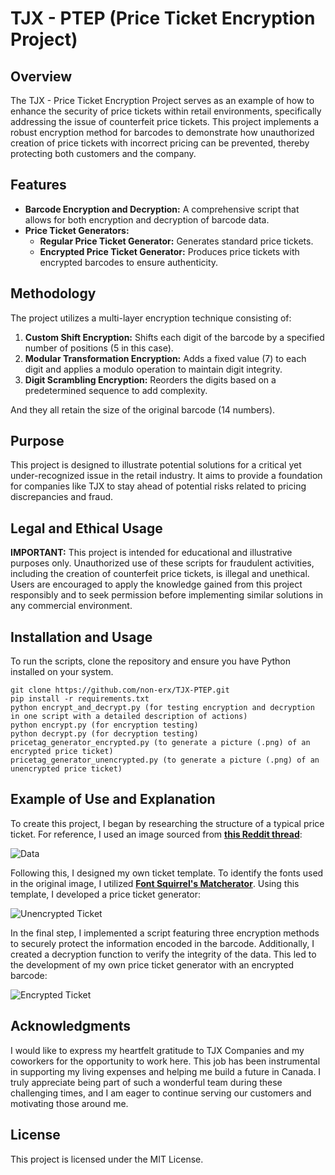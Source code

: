 # TJX - PTEP (Price Ticket Encryption Project)

## Overview
The TJX - Price Ticket Encryption Project serves as an example of how to enhance the security of price tickets within retail environments, specifically addressing the issue of counterfeit price tickets. This project implements a robust encryption method for barcodes to demonstrate how unauthorized creation of price tickets with incorrect pricing can be prevented, thereby protecting both customers and the company.

## Features
- **Barcode Encryption and Decryption:** A comprehensive script that allows for both encryption and decryption of barcode data.
- **Price Ticket Generators:**
  - **Regular Price Ticket Generator:** Generates standard price tickets.
  - **Encrypted Price Ticket Generator:** Produces price tickets with encrypted barcodes to ensure authenticity.

## Methodology
The project utilizes a multi-layer encryption technique consisting of:
1. **Custom Shift Encryption:** Shifts each digit of the barcode by a specified number of positions (5 in this case).
2. **Modular Transformation Encryption:** Adds a fixed value (7) to each digit and applies a modulo operation to maintain digit integrity.
3. **Digit Scrambling Encryption:** Reorders the digits based on a predetermined sequence to add complexity.

And they all retain the size of the original barcode (14 numbers).
## Purpose
This project is designed to illustrate potential solutions for a critical yet under-recognized issue in the retail industry. It aims to provide a foundation for companies like TJX to stay ahead of potential risks related to pricing discrepancies and fraud.

## Legal and Ethical Usage
**IMPORTANT:** This project is intended for educational and illustrative purposes only. Unauthorized use of these scripts for fraudulent activities, including the creation of counterfeit price tickets, is illegal and unethical. Users are encouraged to apply the knowledge gained from this project responsibly and to seek permission before implementing similar solutions in any commercial environment.

## Installation and Usage
To run the scripts, clone the repository and ensure you have Python installed on your system.

```
git clone https://github.com/non-erx/TJX-PTEP.git
pip install -r requirements.txt
python encrypt_and_decrypt.py (for testing encryption and decryption in one script with a detailed description of actions)
python encrypt.py (for encryption testing)
python decrypt.py (for decryption testing)
pricetag_generator_encrypted.py (to generate a picture (.png) of an encrypted price ticket)
pricetag_generator_unencrypted.py (to generate a picture (.png) of an unencrypted price ticket)
```

## Example of Use and Explanation

To create this project, I began by researching the structure of a typical price ticket. For reference, I used an image sourced from **[this Reddit thread](https://www.reddit.com/media?url=https://preview.redd.it/3fb7z5dg0la31.jpg?width=1080&crop=smart&auto=webp&s=4b2edc922c81150eececa1445b33c4ec472986c5)**:

![Data](https://github.com/user-attachments/assets/33fd46f3-01b0-44fc-bd6d-f4d2d1aa04a0)

Following this, I designed my own ticket template. To identify the fonts used in the original image, I utilized **[Font Squirrel's Matcherator](https://www.fontsquirrel.com/matcherator)**. Using this template, I developed a price ticket generator:

![Unencrypted Ticket](https://github.com/user-attachments/assets/be6fa03d-a9d8-4b4d-8d96-09ace02065ac)


In the final step, I implemented a script featuring three encryption methods to securely protect the information encoded in the barcode. Additionally, I created a decryption function to verify the integrity of the data. This led to the development of my own price ticket generator with an encrypted barcode:

![Encrypted Ticket](https://github.com/user-attachments/assets/09151314-d8f5-4fed-a620-a88c79351118)

## Acknowledgments

I would like to express my heartfelt gratitude to TJX Companies and my coworkers for the opportunity to work here. This job has been instrumental in supporting my living expenses and helping me build a future in Canada. I truly appreciate being part of such a wonderful team during these challenging times, and I am eager to continue serving our customers and motivating those around me.
 
## License
This project is licensed under the MIT License.

